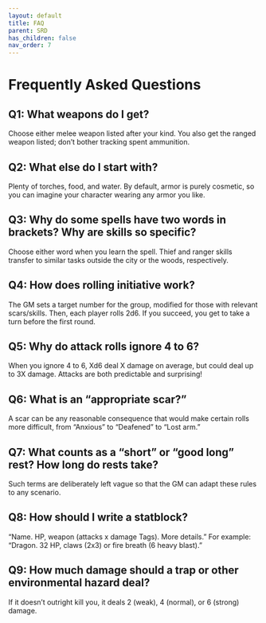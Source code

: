 ```yaml
---
layout: default
title: FAQ
parent: SRD
has_children: false
nav_order: 7
---
```

# Frequently Asked Questions

## Q1: What weapons do I get?
Choose either melee weapon listed after your kind. You also get the ranged weapon listed; don’t bother tracking spent ammunition.

## Q2: What else do I start with?
Plenty of torches, food, and water. By default, armor is purely cosmetic, so you can imagine your character wearing any armor you like.

## Q3: Why do some spells have two words in brackets? Why are skills so specific?
Choose either word when you learn the spell. Thief and ranger skills transfer to similar tasks outside the city or the woods, respectively.

## Q4: How does rolling initiative work?
The GM sets a target number for the group, modified for those with relevant scars/skills. Then, each player rolls 2d6. If you succeed, you get to take a turn before the first round.

## Q5: Why do attack rolls ignore 4 to 6?
When you ignore 4 to 6, Xd6 deal X damage on average, but could deal up to 3X damage. Attacks are both predictable and surprising!

## Q6: What is an “appropriate scar?”
A scar can be any reasonable consequence that would make certain rolls more difficult, from “Anxious” to “Deafened” to “Lost arm.”

## Q7: What counts as a “short” or “good long” rest? How long do rests take?
Such terms are deliberately left vague so that the GM can adapt these rules to any scenario.

## Q8: How should I write a statblock?
“Name. HP, weapon (attacks x damage Tags). More details.” For example: “Dragon. 32 HP, claws (2x3) or fire breath (6 heavy blast).”

## Q9: How much damage should a trap or other environmental hazard deal?
If it doesn’t outright kill you, it deals 2 (weak), 4 (normal), or 6 (strong) damage.